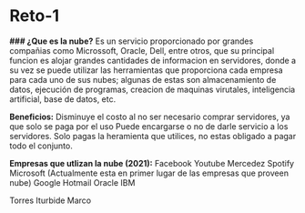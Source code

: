 # Reto-1

**### ¿Que es la nube?**
Es un servicio proporcionado por grandes compañias como Microssoft, Oracle, Dell, entre otros, que su principal funcion es alojar grandes cantidades
de informacion en servidores, donde a su vez se puede utilizar las herramientas que proporciona cada empresa para cada uno de sus nubes; algunas de estas son almacenamiento de datos, ejecución de programas, creacion de maquinas virutales, inteligencia artificial, base de datos, etc.

**Beneficios:**
Disminuye el costo al no ser necesario comprar servidores, ya que solo se paga por el uso
Puede encargarse o no de darle servicio a los servidores.
Solo pagas la heramienta que utilices, no estas obligado a pagar todo el conjunto.

**Empresas que utlizan la nube (2021):**
Facebook
Youtube
Mercedez
Spotify
Microsoft (Actualmente esta en primer lugar de las empresas que proveen nube)
Google
Hotmail
Oracle
IBM

Torres Iturbide Marco
